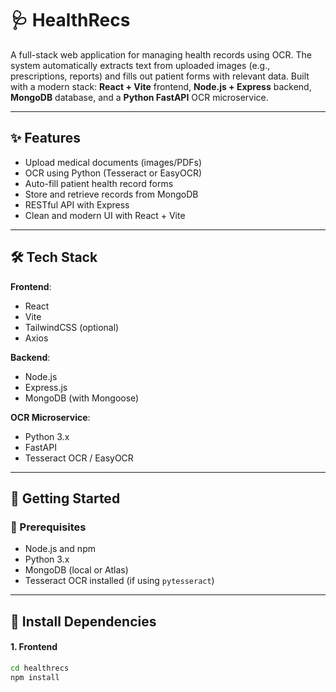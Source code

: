 # 🩺 HealthRecs

A full-stack web application for managing health records using OCR. The system automatically extracts text from uploaded images (e.g., prescriptions, reports) and fills out patient forms with relevant data. Built with a modern stack: **React + Vite** frontend, **Node.js + Express** backend, **MongoDB** database, and a **Python FastAPI** OCR microservice.

---

## ✨ Features

- Upload medical documents (images/PDFs)
- OCR using Python (Tesseract or EasyOCR)
- Auto-fill patient health record forms
- Store and retrieve records from MongoDB
- RESTful API with Express
- Clean and modern UI with React + Vite

---

## 🛠️ Tech Stack

**Frontend**:
- React
- Vite
- TailwindCSS (optional)
- Axios

**Backend**:
- Node.js
- Express.js
- MongoDB (with Mongoose)

**OCR Microservice**:
- Python 3.x
- FastAPI
- Tesseract OCR / EasyOCR

---

## 🚀 Getting Started

### 🔧 Prerequisites

- Node.js and npm
- Python 3.x
- MongoDB (local or Atlas)
- Tesseract OCR installed (if using `pytesseract`)

---

## 🧩 Install Dependencies

#### 1. Frontend

```bash
cd healthrecs
npm install
